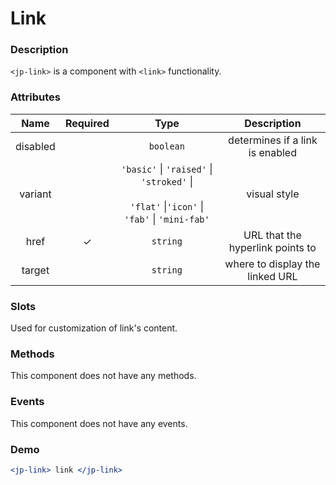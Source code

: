# Link

### Description

`<jp-link>` is a component with `<link>` functionality.

### Attributes

| **Name** | **Required** | **Type** | **Description** |
| :----: | :----: | :----: | :---: |
| disabled | |`boolean` | determines if a link is enabled |
| variant | | `'basic'` \| `'raised'` \| `'stroked'` \| <br></br> `'flat'` \|`'icon'` \| `'fab'` \| `'mini-fab'` | visual style |
| href  | ✓ | `string` | URL that the hyperlink points to |
| target | | `string` | where to display the linked URL |
  
### Slots

Used for customization of link's content.


### Methods

This component does not have any methods.


### Events

This component does not have any events. 

### Demo

```jsx live
<jp-link> link </jp-link>
```